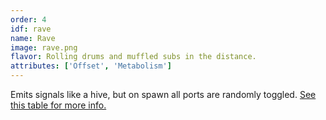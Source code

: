 ```yaml
---
order: 4
idf: rave
name: Rave
image: rave.png
flavor: Rolling drums and muffled subs in the distance.
attributes: ['Offset', 'Metabolism']
---
```

Emits signals like a hive, but on spawn all ports are randomly toggled. [See this table for more info.](#metabolism-table)